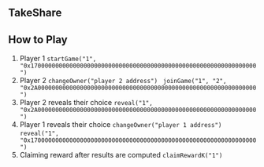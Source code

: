 ## TakeShare

## How to Play
1. Player 1
```startGame("1", "0x1700000000000000000000000000000000000000000000000000000000000000") ```
2. Player 2
```changeOwner("player 2 address") ```
```joinGame("1", "2", "0x2A00000000000000000000000000000000000000000000000000000000000000") ```
3. Player 2 reveals their choice
```reveal("1", "0x2A00000000000000000000000000000000000000000000000000000000000000") ```
4. Player 1 reveals their choice
```changeOwner("player 1 address")```
```reveal("1", "0x1700000000000000000000000000000000000000000000000000000000000000") ```
5. Claiming reward after results are computed
```claimRewardK("1")```